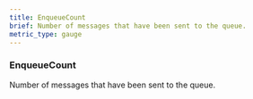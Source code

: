 ```yaml
---
title: EnqueueCount
brief: Number of messages that have been sent to the queue.
metric_type: gauge
---
```

### EnqueueCount

Number of messages that have been sent to the queue.
